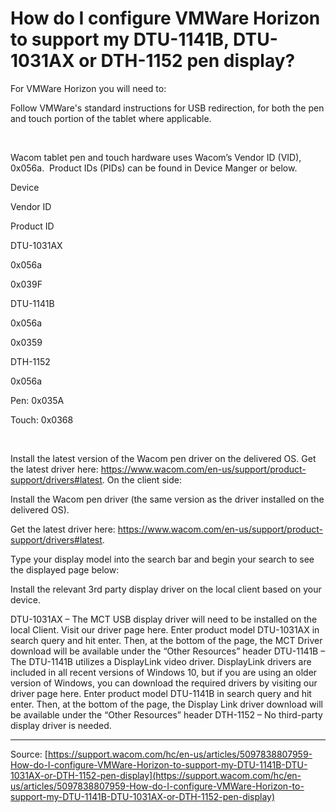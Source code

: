 # How do I configure VMWare Horizon to support my DTU-1141B, DTU-1031AX or DTH-1152 pen display?

For VMWare Horizon you will need to:

Follow VMWare's standard instructions for USB redirection, for both the pen and touch portion of the tablet where applicable.



 


Wacom tablet pen and touch hardware uses Wacom’s Vendor ID (VID), 0x056a.  Product IDs (PIDs) can be found in Device Manger or below.






Device




Vendor ID




Product ID






DTU-1031AX




0x056a




0x039F






DTU-1141B




0x056a




0x0359






DTH-1152




0x056a




Pen: 0x035A


Touch: 0x0368






 

Install the latest version of the Wacom pen driver on the delivered OS. Get the latest driver here: https://www.wacom.com/en-us/support/product-support/drivers#latest.
On the client side:

Install the Wacom pen driver (the same version as the driver installed on the delivered OS).





Get the latest driver here: https://www.wacom.com/en-us/support/product-support/drivers#latest.


Type your display model into the search bar and begin your search to see the displayed page below:




Install the relevant 3rd party display driver on the local client based on your device.

DTU-1031AX – The MCT USB display driver will need to be installed on the local Client. Visit our driver page here. Enter product model DTU-1031AX in search query and hit enter. Then, at the bottom of the page, the MCT Driver download will be available under the “Other Resources” header
DTU-1141B – The DTU-1141B utilizes a DisplayLink video driver. DisplayLink drivers are included in all recent versions of Windows 10, but if you are using an older version of Windows, you can download the required drivers by visiting our driver page here. Enter product model DTU-1141B in search query and hit enter. Then, at the bottom of the page, the Display Link driver download will be available under the “Other Resources” header
DTH-1152 – No third-party display driver is needed.

---
Source: [https://support.wacom.com/hc/en-us/articles/5097838807959-How-do-I-configure-VMWare-Horizon-to-support-my-DTU-1141B-DTU-1031AX-or-DTH-1152-pen-display](https://support.wacom.com/hc/en-us/articles/5097838807959-How-do-I-configure-VMWare-Horizon-to-support-my-DTU-1141B-DTU-1031AX-or-DTH-1152-pen-display)
